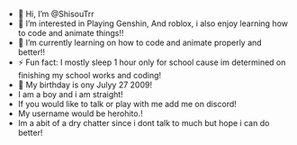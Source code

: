 - 👋 Hi, I’m @ShisouTrr
- 👀 I’m interested in Playing Genshin, And roblox, i also enjoy learning how to code and animate things!!
- 🌱 I’m currently learning on how to code and animate properly and better!!
- ⚡ Fun fact: I mostly sleep 1 hour only for school cause im determined on finishing my school works and coding!
- 🎂 My birthday is ony Julyy 27 2009!
- I am a boy and i am straight!
- If you would like to talk or play with me add me on discord!
- My username would be herohito.!
- Im a abit of a dry chatter since i dont talk to much but hope i can do better!

<!---
ShisouTrr/ShisouTrr is a ✨ special ✨ repository because its `README.md` (this file) appears on your GitHub profile.
You can click the Preview link to take a look at your changes.
--->
